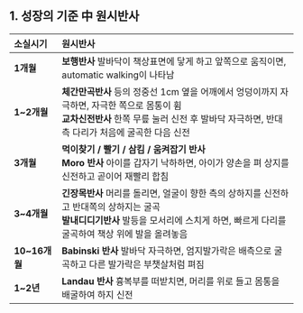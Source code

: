 ## 1. 성장의 기준 中 원시반사

| 소실시기 | 원시반사 |
| :--- | :--- |
| **1개월** | **보행반사** 발바닥이 책상표면에 닿게 하고 앞쪽으로 움직이면, automatic walking이 나타남 |
| **1~2개월** | **체간만곡반사** 등의 정중선 1cm 옆을 어깨에서 엉덩이까지 자극하면, 자극한 쪽으로 몸통이 휨<br>**교차신전반사** 한쪽 무릎 눌러 신전 후 발바닥 자극하면, 반대측 다리가 처음에 굴곡한 다음 신전 |
| **3개월** | **먹이찾기 / 빨기 / 삼킴 / 움켜잡기 반사**<br>**Moro 반사** 아이를 갑자기 낙하하면, 아이가 양손을 펴 상지를 신전하고 곧이어 재빨리 합침 |
| **3~4개월** | **긴장목반사** 머리를 돌리면, 얼굴이 향한 측의 상하지를 신전하고 반대쪽의 상하지는 굴곡<br>**발내디디기반사** 발등을 모서리에 스치게 하면, 빠르게 다리를 굴곡하여 책상 위에 발을 올려놓음 |
| **10~16개월** | **Babinski 반사** 발바닥 자극하면, 엄지발가락은 배측으로 굴곡하고 다른 발가락은 부챗살처럼 펴짐 |
| **1~2년** | **Landau 반사** 흉복부를 떠받치면, 머리를 위로 들고 몸통을 배굴하여 하지 신전 |






